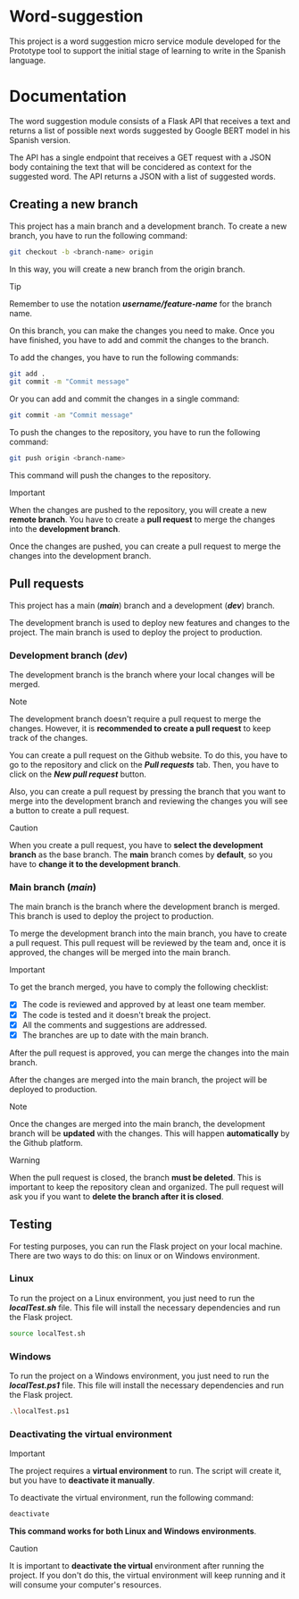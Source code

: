 # Word-suggestion

This project is a word suggestion micro service module developed for the Prototype tool to support the initial stage of learning to write in the Spanish language.

# Documentation

The word suggestion module consists of a Flask API that receives a text and returns a list of possible next words suggested by Google BERT model in his Spanish version. 

The API has a single endpoint that receives a GET request with a JSON body containing the text that will be concidered as context for the suggested word. The API returns a JSON with a list of suggested words.

## Creating a new branch

This project has a main branch and a development branch. To create a new branch, you have to run the following command:

```bash
git checkout -b <branch-name> origin
```

In this way, you will create a new branch from the origin branch.

> [!TIP]
> Remember to use the notation ***username/feature-name*** for the branch name.

On this branch, you can make the changes you need to make. Once you have finished, you have to add and commit the changes to the branch.

To add the changes, you have to run the following commands:

```bash
git add .
git commit -m "Commit message"
```

Or you can add and commit the changes in a single command:

```bash
git commit -am "Commit message"
```

To push the changes to the repository, you have to run the following command:

```bash
git push origin <branch-name>
```

This command will push the changes to the repository. 

> [!IMPORTANT]
> When the changes are pushed to the repository, you will create a new **remote branch**. You have to create a **pull request** to merge the changes into the **development branch**.

Once the changes are pushed, you can create a pull request to merge the changes into the development branch.

## Pull requests

This project has a main (***main***) branch and a development (***dev***) branch.

The development branch is used to deploy new features and changes to the project. The main branch is used to deploy the project to production.

### Development branch (***dev***)

The development branch is the branch where your local changes will be merged. 

> [!NOTE]
> The development branch doesn't require a pull request to merge the changes. However, it is **recommended to create a pull request** to keep track of the changes.

You can create a pull request on the Github website. To do this, you have to go to the repository and click on the ***Pull requests*** tab. Then, you have to click on the ***New pull request*** button.

Also, you can create a pull request by pressing the branch that you want to merge into the development branch and reviewing the changes you will see a button to create a pull request.

> [!CAUTION]
> When you create a pull request, you have to **select the development branch** as the base branch. The **main** branch comes by **default**, so you have to **change it to the development branch**.

### Main branch (***main***)

The main branch is the branch where the development branch is merged. This branch is used to deploy the project to production.

To merge the development branch into the main branch, you have to create a pull request. This pull request will be reviewed by the team and, once it is approved, the changes will be merged into the main branch.

> [!IMPORTANT]
> To get the branch merged, you have to comply the following checklist:
> - [x] The code is reviewed and approved by at least one team member.
> - [x] The code is tested and it doesn't break the project.
> - [x] All the comments and suggestions are addressed.
> - [x] The branches are up to date with the main branch.

After the pull request is approved, you can merge the changes into the main branch.

After the changes are merged into the main branch, the project will be deployed to production.

> [!NOTE]
> Once the changes are merged into the main branch, the development branch will be **updated** with the changes. This will happen **automatically** by the Github platform.

> [!WARNING]
> When the pull request is closed, the branch **must be deleted**. This is important to keep the repository clean and organized. The pull request will ask you if you want to **delete the branch after it is closed**.

## Testing

For testing purposes, you can run the Flask project on your local machine. There are two ways to do this: on linux or on Windows environment.

### Linux

To run the project on a Linux environment, you just need to run the ***localTest.sh*** file. This file will install the necessary dependencies and run the Flask project.

```bash
source localTest.sh
```
### Windows

To run the project on a Windows environment, you just need to run the ***localTest.ps1*** file. This file will install the necessary dependencies and run the Flask project.

```bash
.\localTest.ps1
```

### Deactivating the virtual environment

> [!IMPORTANT]
> The project requires a **virtual environment** to run. The script will create it, but you have to **deactivate it manually**.
>
> To deactivate the virtual environment, run the following command:
> ```bash
> deactivate
> ```
> **This command works for both Linux and Windows environments**.

> [!CAUTION]
> It is important to **deactivate the virtual** environment after running the project. If you don't do this, the virtual environment will keep running and it will consume your computer's resources.